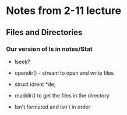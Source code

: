 # Notes from 2-11 lecture

## Files and Directories

### Our version of ls in notes/Stat

- lseek?

- opendir() - stream to open and write files
- struct idrent *de;
- readdir() to get the files in the directory

- Isn't formated and isn't in order
